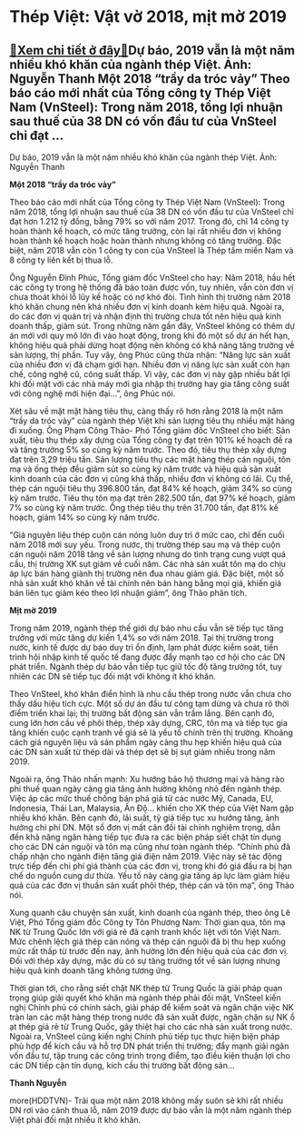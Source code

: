 Thép Việt: Vật vờ 2018, mịt mờ 2019
===================================

[:gift:Xem chi tiết ở đây:gift:](https://hddtvn.com/thep-viet-vat-vo-2018-mit-mo-2019/)Dự báo, 2019 vẫn là một năm nhiều khó khăn của ngành thép Việt. Ảnh: Nguyễn Thanh Một 2018 “trầy da tróc vảy” Theo báo cáo mới nhất của Tổng công ty Thép Việt Nam (VnSteel): Trong năm 2018, tổng lợi nhuận sau thuế của 38 DN có vốn đầu tư của VnSteel chỉ đạt …
-------------------------------------------------------------------------------------------------------------------------------------------------------------------------------------------------------------------------------------------------------------------







 






 Dự báo, 2019 vẫn là một năm nhiều khó khăn của ngành thép Việt. Ảnh: Nguyễn Thanh 


**Một 2018 “trầy da tróc vảy”**


Theo báo cáo mới nhất của Tổng công ty Thép Việt Nam (VnSteel): Trong năm 2018, tổng lợi nhuận sau thuế của 38 DN có vốn đầu tư của VnSteel chỉ đạt hơn 1.212 tỷ đồng, bằng 79% so với năm 2017. Trong đó, chỉ 14 công ty hoàn thành kế hoạch, có mức tăng trưởng, còn lại rất nhiều đơn vị không hoàn thành kế hoạch hoặc hoàn thành nhưng không có tăng trưởng. Đặc biệt, năm 2018 vẫn còn 1 công ty con của VnSteel là Thép tấm miền Nam và 8 công ty liên kết bị thua lỗ.


Ông Nguyễn Đình Phúc, Tổng giám đốc VnSteel cho hay: Năm 2018, hầu hết các công ty trong hệ thống đã bảo toàn được vốn, tuy nhiên, vẫn còn đơn vị chưa thoát khỏi lỗ lũy kế hoặc có nợ khó đòi. Tình hình thị trường năm 2018 khó khăn chung nên khá nhiều đơn vị kinh doanh kém hiệu quả. Ngoài ra, do các đơn vị quản trị và nhận định thị trường chưa tốt nên hiệu quả kinh doanh thấp, giảm sút. Trong những năm gần đây, VnSteel không có thêm dự án mới với quy mô lớn đi vào hoạt động, trong khi đó một số dự án hết hạn, không hiệu quả phải dừng hoạt động nên không có khả năng tăng trưởng về sản lượng, thị phần. Tuy vậy, ông Phúc cũng thừa nhận: “Năng lực sản xuất của nhiều đơn vị đã chạm giới hạn. Nhiều đơn vị năng lực sản xuất còn hạn chế, công nghệ cũ, công suất thấp. Vì vậy, các đơn vị này gặp nhiều bất lợi khi đối mặt với các nhà máy mới gia nhập thị trường hay gia tăng công suất với công nghệ mới hiện đại…”, ông Phúc nói.


Xét sâu về mặt mặt hàng tiêu thụ, càng thấy rõ hơn rằng 2018 là một năm “trầy da tróc vảy” của ngành thép Việt khi sản lượng tiêu thụ nhiều mặt hàng đi xuống. Ông Phạm Công Thảo- Phó Tổng giám đốc VnSteel cho biết: Sản xuất, tiêu thụ thép xây dựng của Tổng công ty đạt trên 101% kế hoạch đề ra và tăng trưởng 5% so cùng kỳ năm trước. Theo đó, tiêu thụ thép xây dựng đạt trên 3,29 triệu tấn. Sản lượng tiêu thụ các mặt hàng thép cán nguội, tôn mạ và ống thép đều giảm sút so cùng kỳ năm trước và hiệu quả sản xuất kinh doanh của các đơn vị cũng khá thấp, nhiều đơn vị không có lãi. Cụ thể, thép cán nguội tiêu thụ 396.800 tấn, đạt 84% kế hoạch, giảm 34% so cùng kỳ năm trước. Tiêu thụ tôn mạ đạt trên 282.500 tấn, đạt 97% kế hoạch, giảm 7% so cùng kỳ năm trước. Ống thép tiêu thụ trên 31.700 tấn, đạt 81% kế hoạch, giảm 14% so cùng kỳ năm trước.


“Giá nguyên liệu thép cuộn cán nóng luôn duy trì ở mức cao, chỉ đến cuối năm 2018 mới suy yếu. Trong nước, thị trường thép sau mạ và thép cuộn cán nguội năm 2018 tăng về sản lượng nhưng do tình trạng cung vượt quá cầu, thị trường XK sụt giảm về cuối năm. Các nhà sản xuất tôn mạ do chịu áp lực bán hàng giành thị trường nên đua nhau giảm giá. Đặc biệt, một số nhà sản xuất khó khăn về tài chính nên bán hàng bằng mọi giá, khiến giá bán liên tục giảm kéo theo lợi nhuận giảm”, ông Thảo phân tích. 


**Mịt mờ 2019**


Trong năm 2019, ngành thép thế giới dự báo nhu cầu vẫn sẽ tiếp tục tăng trưởng với mức tăng dự kiến 1,4% so với năm 2018. Tại thị trường trong nước, kinh tế được dự báo duy trì ổn định, lạm phát được kiểm soát, tiến trình hội nhập kinh tế quốc tế đang được đẩy mạnh tạo cơ hội cho các DN phát triển. Ngành thép dự báo vẫn tiếp tục giữ tốc độ tăng trưởng tốt, tuy nhiên các DN sẽ tiếp tục đối mặt với không ít khó khăn. 


Theo VnSteel, khó khăn điển hình là nhu cầu thép trong nước vẫn chưa cho thấy dấu hiệu tích cực. Một số dự án đầu tư công tạm dừng và chưa rõ thời điểm triển khai lại; thị trường bất động sản vẫn trầm lắng. Bên cạnh đó, cung lớn hơn cầu về phôi thép, thép xây dựng, CRC, tôn mạ và tiếp tục gia tăng khiến cuộc cạnh tranh về giá sẽ là yếu tố chính trên thị trường. Khoảng cách giá nguyên liệu và sản phẩm ngày càng thu hẹp khiến hiệu quả của các DN sản xuất từ thép dài và thép dẹt sẽ bị sụt giảm nhiều trong năm 2019. 


Ngoài ra, ông Thảo nhấn mạnh: Xu hướng bảo hộ thương mại và hàng rào phi thuế quan ngày càng gia tăng ảnh hưởng không nhỏ đến ngành thép. Việc áp các mức thuế chống bán phá giá từ các nước Mỹ, Canada, EU, Indonesia, Thái Lan, Malaysia, Ấn Độ… khiến cho XK thép của Việt Nam gặp nhiều khó khăn. Bên cạnh đó, lãi suất, tỷ giá tiếp tục xu hướng tăng, ảnh hưởng chi phí DN. Một số đơn vị mất cân đối tài chính nghiêm trọng, dẫn đến khả năng ngân hàng tiếp tục đưa ra các biện pháp siết chặt tín dụng cho các DN cán nguội và tôn mạ cũng như toàn ngành thép. “Chính phủ đã chấp nhận cho ngành điện tăng giá điện năm 2019. Việc này sẽ tác động trực tiếp đến chi phí giá thành của các đơn vị, trong khi đó giá đầu ra bị hạn chế do nguồn cung dư thừa. Yếu tố này càng gia tăng áp lực làm giảm hiệu quả của các đơn vị thuần sản xuất phôi thép, thép cán và tôn mạ”, ông Thảo nói. 


Xung quanh câu chuyện sản xuất, kinh doanh của ngành thép, theo ông Lê Việt, Phó Tổng giám đốc Công ty Tôn Phương Nam: Thời gian qua, tôn mạ NK từ Trung Quốc lớn với giá rẻ đã cạnh tranh khốc liệt với tôn Việt Nam. Mức chênh lệch giá thép cán nóng và thép cán nguội đã bị thu hẹp xuống mức rất thấp từ trước đến nay, ảnh hưởng lớn đến hiệu quả của các đơn vị. Đối với thép xây dựng, mặc dù có sự tăng trưởng tốt về sản lượng nhưng hiệu quả kinh doanh tăng không tương ứng.


Thời gian tới, cho rằng siết chặt NK thép từ Trung Quốc là giải pháp quan trọng giúp giải quyết khó khăn mà ngành thép phải đối mặt, VnSteel kiến nghị Chính phủ có chính sách, giải pháp để kiểm soát và ngăn chặn việc NK tràn lan các mặt hàng thép trong nước đã sản xuất được, ngăn chặn sự NK ồ ạt thép giá rẻ từ Trung Quốc, gây thiệt hại cho các nhà sản xuất trong nước. Ngoài ra, VnSteel cũng kiến nghị Chính phủ tiếp tục thực hiện biện pháp phù hợp để kích cầu và hỗ trợ DN phát triển thị trường; đẩy mạnh giải ngân vốn đầu tư, tập trung các công trình trọng điểm, tạo điều kiện thuận lợi cho các DN tiếp cận tín dụng, kích cầu thị trường bất động sản…






**Thanh Nguyễn**



more(HDDTVN)- Trải qua một năm 2018 không mấy suôn sẻ khi rất nhiều DN rơi vào cảnh thua lỗ, năm 2019 được dự báo vẫn là một năm ngành thép Việt phải đối mặt nhiều ít khó khăn.

